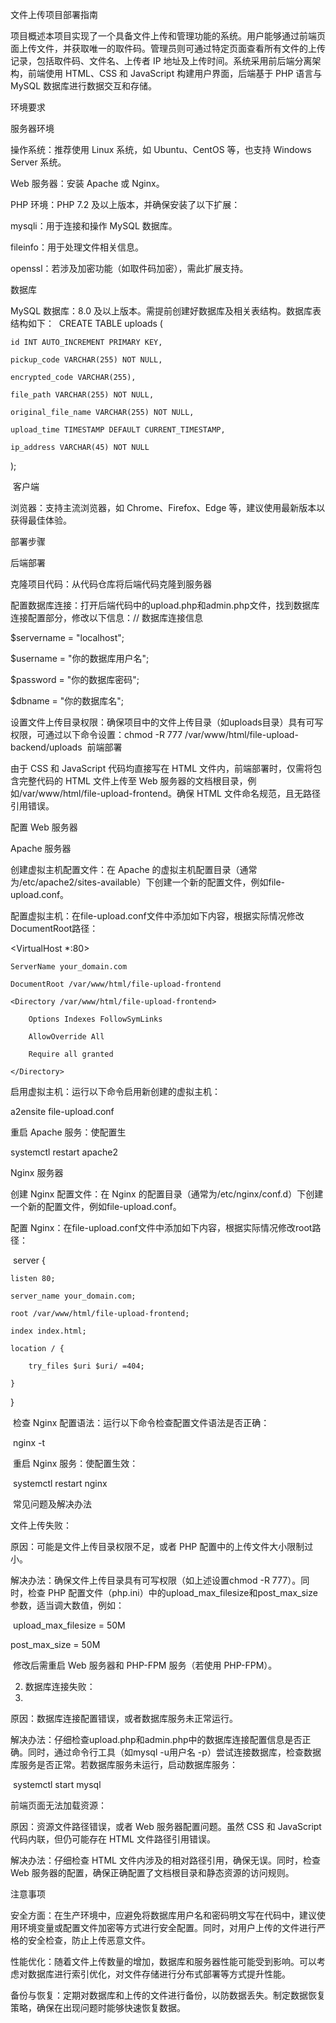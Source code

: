 文件上传项目部署指南​

项目概述​
本项目实现了一个具备文件上传和管理功能的系统。用户能够通过前端页面上传文件，并获取唯一的取件码。管理员则可通过特定页面查看所有文件的上传记录，包括取件码、文件名、上传者 IP 地址及上传时间。系统采用前后端分离架构，前端使用 HTML、CSS 和 JavaScript 构建用户界面，后端基于 PHP 语言与 MySQL 数据库进行数据交互和存储。​



环境要求​


服务器环境​

操作系统：推荐使用 Linux 系统，如 Ubuntu、CentOS 等，也支持 Windows Server 系统。​

Web 服务器：安装 Apache 或 Nginx。​

PHP 环境：PHP 7.2 及以上版本，并确保安装了以下扩展：​

mysqli：用于连接和操作 MySQL 数据库。​

fileinfo：用于处理文件相关信息。​

openssl：若涉及加密功能（如取件码加密），需此扩展支持。​


数据库​

MySQL 数据库：8.0 及以上版本。需提前创建好数据库及相关表结构。数据库表结构如下：​
​
CREATE TABLE uploads (​

    id INT AUTO_INCREMENT PRIMARY KEY,​
    
    pickup_code VARCHAR(255) NOT NULL,​
    
    encrypted_code VARCHAR(255),​
    
    file_path VARCHAR(255) NOT NULL,​
    
    original_file_name VARCHAR(255) NOT NULL,​
    
    upload_time TIMESTAMP DEFAULT CURRENT_TIMESTAMP,​
    
    ip_address VARCHAR(45) NOT NULL​
    
);​


​
客户端​


浏览器：支持主流浏览器，如 Chrome、Firefox、Edge 等，建议使用最新版本以获得最佳体验。​



部署步骤​


后端部署​

克隆项目代码：从代码仓库将后端代码克隆到服务器

配置数据库连接：打开后端代码中的upload.php和admin.php文件，找到数据库连接配置部分，修改以下信息：​
​
// 数据库连接信息​

$servername = "localhost";​

$username = "你的数据库用户名";​

$password = "你的数据库密码";​

$dbname = "你的数据库名";​

​
设置文件上传目录权限：确保项目中的文件上传目录（如uploads目录）具有可写权限，可通过以下命令设置：​
​
chmod -R 777 /var/www/html/file-upload-backend/uploads​
​
前端部署​

由于 CSS 和 JavaScript 代码均直接写在 HTML 文件内，前端部署时，仅需将包含完整代码的 HTML 文件上传至 Web 服务器的文档根目录，例如/var/www/html/file-upload-frontend。确保 HTML 文件命名规范，且无路径引用错误。​

配置 Web 服务器​

Apache 服务器​

创建虚拟主机配置文件：在 Apache 的虚拟主机配置目录（通常为/etc/apache2/sites-available）下创建一个新的配置文件，例如file-upload.conf。​

配置虚拟主机：在file-upload.conf文件中添加如下内容，根据实际情况修改DocumentRoot路径：​
​

<VirtualHost *:80>​

    ServerName your_domain.com​
    
    DocumentRoot /var/www/html/file-upload-frontend​
    
    <Directory /var/www/html/file-upload-frontend>​
    
        Options Indexes FollowSymLinks​
        
        AllowOverride All​
        
        Require all granted​
        
    </Directory>​
    
</VirtualHost>
​
​
启用虚拟主机：运行以下命令启用新创建的虚拟主机：​


a2ensite file-upload.conf​
​

重启 Apache 服务：使配置生


systemctl restart apache2​
​


Nginx 服务器​


创建 Nginx 配置文件：在 Nginx 的配置目录（通常为/etc/nginx/conf.d）下创建一个新的配置文件，例如file-upload.conf。​


配置 Nginx：在file-upload.conf文件中添加如下内容，根据实际情况修改root路径：​


​
server {​

    listen 80;​
    
    server_name your_domain.com;​
    
    root /var/www/html/file-upload-frontend;​
    
    index index.html;​
    
    location / {​
    
        try_files $uri $uri/ =404;​
        
    }​
    
}​

​
检查 Nginx 配置语法：运行以下命令检查配置文件语法是否正确：​

​
nginx -t​

​
重启 Nginx 服务：使配置生效：​

​
systemctl restart nginx​

​
常见问题及解决办法​

文件上传失败：​

原因：可能是文件上传目录权限不足，或者 PHP 配置中的上传文件大小限制过小。​

解决办法：确保文件上传目录具有可写权限（如上述设置chmod -R 777）。同时，检查 PHP 配置文件（php.ini）中的upload_max_filesize和post_max_size参数，适当调大数值，例如：​

​
upload_max_filesize = 50M​

post_max_size = 50M​

​
修改后需重启 Web 服务器和 PHP-FPM 服务（若使用 PHP-FPM）。​

2. 数据库连接失败：​
3. 
原因：数据库连接配置错误，或者数据库服务未正常运行。​

解决办法：仔细检查upload.php和admin.php中的数据库连接配置信息是否正确。同时，通过命令行工具（如mysql -u用户名 -p）尝试连接数据库，检查数据库服务是否正常。若数据库服务未运行，启动数据库服务：​

​
systemctl start mysql​


前端页面无法加载资源：​

原因：资源文件路径错误，或者 Web 服务器配置问题。虽然 CSS 和 JavaScript 代码内联，但仍可能存在 HTML 文件路径引用错误。​

解决办法：仔细检查 HTML 文件内涉及的相对路径引用，确保无误。同时，检查 Web 服务器的配置，确保正确配置了文档根目录和静态资源的访问规则。​


注意事项​

安全方面：在生产环境中，应避免将数据库用户名和密码明文写在代码中，建议使用环境变量或配置文件加密等方式进行安全配置。同时，对用户上传的文件进行严格的安全检查，防止上传恶意文件。​

性能优化：随着文件上传数量的增加，数据库和服务器性能可能受到影响。可以考虑对数据库进行索引优化，对文件存储进行分布式部署等方式提升性能。​

备份与恢复：定期对数据库和上传的文件进行备份，以防数据丢失。制定数据恢复策略，确保在出现问题时能够快速恢复数据。
